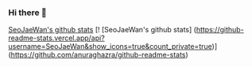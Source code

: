### Hi there 👋

<!--
**SeoJaeWan/SeoJaeWan** is a ✨ _special_ ✨ repository because its `README.md` (this file) appears on your GitHub profile.

Here are some ideas to get you started:

- 🔭 I’m currently working on ...
- 🌱 I’m currently learning ...
- 👯 I’m looking to collaborate on ...
- 🤔 I’m looking for help with ...
- 💬 Ask me about ...
- 📫 How to reach me: ...
- 😄 Pronouns: ...
- ⚡ Fun fact: ...
-->
[SeoJaeWan's github stats](https://github-readme-stats.vercel.app/api?username=SeoJaeWan&show_icons=true&count_private=true)
[! [SeoJaeWan's github stats] (https://github-readme-stats.vercel.app/api?username=SeoJaeWan&show_icons=true&count_private=true)] (https://github.com/anuraghazra/github-readme-stats)
